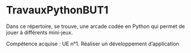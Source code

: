 # TravauxPythonBUT1

Dans ce répertoire, se trouve, une arcade codée en Python qui permet de jouer à différents mini-jeux.

Compétence acquise : UE n°1. Réaliser un développement d’application
